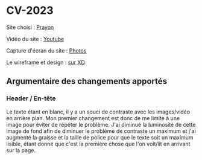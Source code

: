 # CV-2023


Site choisi : [Prayon](https://www.prayon.com/en/)

Vidéo du site : [Youtube](https://youtu.be/FHkPmfz4RKw)

Capture d'écran du site : [Photos](https://github.com/AlineDB/CV-2023/tree/main/capture%20d'%C3%A9cran)

Le wireframe et design : [sur XD](https://xd.adobe.com/view/d70a5066-7641-4867-9c4e-d182f7f9ae2b-8259/)



## Argumentaire des changements apportés

### Header / En-tête

Le texte étant en blanc, il y a un souci de contraste avec les images/vidéo en arrière plan. Mon premier changement est donc de me limite à une image pour éviter de répéter le problème. J'ai diminué la luminosité de cette image de fond afin de diminuer le problème de contraste un maximum et j'ai augmenté la graisse et la taille de police pour que le texte soit un maximum lisible, étant donné que c'est la première chose que l'on voit/lit en arrivant sur la page.


